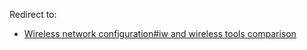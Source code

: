Redirect to:

*   [Wireless network configuration#iw and wireless tools comparison](/index.php/Wireless_network_configuration#iw_and_wireless_tools_comparison "Wireless network configuration")